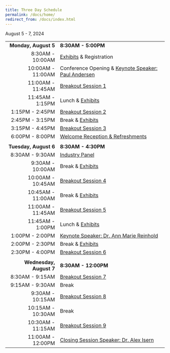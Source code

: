 ```yaml
---
title: Three Day Schedule
permalink: /docs/home/
redirect_from: /docs/index.html
---
```


August 5 - 7, 2024

|     |     |
|------------------:|--------------------------------------|
|          **Monday, August 5** | **8:30AM - 5:00PM**                         |
|  8:30AM - 10:00AM | [Exhibits](../exhibitors_sponsors/) & Registration              |
| 10:00AM - 11:00AM | Conference Opening & [Keynote Speaker: Paul Andersen](../keynote1/) |
| 11:00AM - 11:45AM | [Breakout Session 1](../breakout1/)                   |
|  11:45AM - 1:15PM |  Lunch & [Exhibits](../exhibitors_sponsors/)     |
|   1:15PM - 2:45PM | [Breakout Session 2](../breakout2/)                |
|   2:45PM - 3:15PM | Break & [Exhibits](../exhibitors_sponsors/)                     |
|   3:15PM - 4:45PM | [Breakout Session 3](../breakout3/)                  |
|   6:00PM - 8:00PM | [Welcome Reception & Refreshments](../reception/)     |
|     |     |
|          **Tuesday, August 6** | **8:30AM - 4:30PM**                         |
|  8:30AM - 9:30AM | [Industry Panel](../industry/)             |
| 9:30AM - 10:00AM | Break & [Exhibits](../exhibitors_sponsors/) |
| 10:00AM - 10:45AM | [Breakout Session 4](../breakout4/)                  |
|  10:45AM - 11:00AM | Break & [Exhibits](../exhibitors_sponsors/)     |
|   11:00AM - 11:45AM | [Breakout Session 5](../breakout5/)   |
|   11:45AM - 1:00PM | Lunch & [Exhibits](../exhibitors_sponsors/)                  |
|   1:00PM - 2:00PM | [Keynote Speaker: Dr. Ann Marie Reinhold](../keynote2/)                     |
|   2:00PM - 2:30PM | Break & [Exhibits](../exhibitors_sponsors/)   |
|   2:30PM - 4:00PM | [Breakout Session 6](../breakout6/)  |
|     |     |
|          **Wednesday, August 7** | **8:30AM - 12:00PM**                         |
|  8:30AM - 9:15AM | [Breakout Session 7](../breakout7/)            |
| 9:15AM - 9:30AM | Break |
| 9:30AM - 10:15AM |   [Breakout Session 8](../breakout8/)                |
|  10:15AM - 10:30AM  |  Break |
|  10:30AM - 11:15AM | [Breakout Session 9](../breakout9/)
|  11:00AM - 12:00PM | [Closing Session Speaker: Dr. Alex Isern](../keynote3/)     |